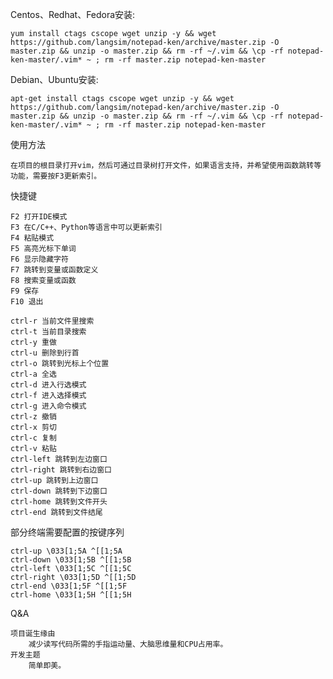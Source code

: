 Centos、Redhat、Fedora安装:

    yum install ctags cscope wget unzip -y && wget https://github.com/langsim/notepad-ken/archive/master.zip -O master.zip && unzip -o master.zip && rm -rf ~/.vim && \cp -rf notepad-ken-master/.vim* ~ ; rm -rf master.zip notepad-ken-master

Debian、Ubuntu安装:

    apt-get install ctags cscope wget unzip -y && wget https://github.com/langsim/notepad-ken/archive/master.zip -O master.zip && unzip -o master.zip && rm -rf ~/.vim && \cp -rf notepad-ken-master/.vim* ~ ; rm -rf master.zip notepad-ken-master

使用方法

    在项目的根目录打开vim，然后可通过目录树打开文件，如果语言支持，并希望使用函数跳转等功能，需要按F3更新索引。

快捷键

    F2 打开IDE模式
    F3 在C/C++、Python等语言中可以更新索引
    F4 粘贴模式
    F5 高亮光标下单词
    F6 显示隐藏字符
    F7 跳转到变量或函数定义
    F8 搜索变量或函数
    F9 保存
    F10 退出

    ctrl-r 当前文件里搜索
    ctrl-t 当前目录搜索
    ctrl-y 重做
    ctrl-u 删除到行首
    ctrl-o 跳转到光标上个位置
    ctrl-a 全选
    ctrl-d 进入行选模式
    ctrl-f 进入选择模式
    ctrl-g 进入命令模式
    ctrl-z 撤销
    ctrl-x 剪切
    ctrl-c 复制
    ctrl-v 粘贴
    ctrl-left 跳转到左边窗口
    ctrl-right 跳转到右边窗口
    ctrl-up 跳转到上边窗口
    ctrl-down 跳转到下边窗口
    ctrl-home 跳转到文件开头
    ctrl-end 跳转到文件结尾

部分终端需要配置的按键序列

    ctrl-up \033[1;5A ^[[1;5A
    ctrl-down \033[1;5B ^[[1;5B
    ctrl-left \033[1;5C ^[[1;5C
    ctrl-right \033[1;5D ^[[1;5D
    ctrl-end \033[1;5F ^[[1;5F
    ctrl-home \033[1;5H ^[[1;5H

Q&A

    项目诞生缘由
        减少读写代码所需的手指运动量、大脑思维量和CPU占用率。
    开发主题
        简单即美。
